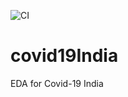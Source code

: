 ![CI](https://github.com/pratikbarjatya/covid19India/workflows/CI/badge.svg?branch=master)

# covid19India
EDA for Covid-19 India
